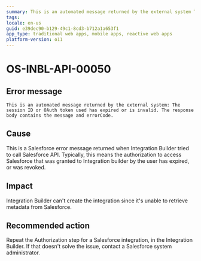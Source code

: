 ```yaml
---
summary: This is an automated message returned by the external system The session ID or OAuth token used has expired or is invalid. The response body contains the message and errorCode.
tags:
locale: en-us
guid: e39dec90-b129-49c1-8cd3-b712a1a653f1
app_type: traditional web apps, mobile apps, reactive web apps
platform-version: o11
---
```


# OS-INBL-API-00050

## Error message

`This is an automated message returned by the external system: The session ID or OAuth token used has expired or is invalid. The response body contains the message and errorCode.`

## Cause


This is a Salesforce error message returned when Integration Builder tried to call Salesforce API. 
Typically, this means the authorization to access Salesforce that was granted to Integration builder by the user has expired, or was revoked.

## Impact

Integration Builder can't create the integration since it's unable to retrieve metadata from Salesforce.

## Recommended action

Repeat the Authorization step for a Salesforce integration, in the Integration Builder. If that doesn't solve the issue, contact a Salesforce system administrator.
